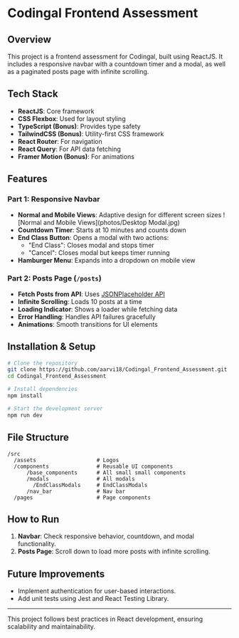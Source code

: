 # Codingal Frontend Assessment

## Overview
This project is a frontend assessment for Codingal, built using ReactJS. It includes a responsive navbar with a countdown timer and a modal, as well as a paginated posts page with infinite scrolling.

## Tech Stack
- **ReactJS**: Core framework
- **CSS Flexbox**: Used for layout styling
- **TypeScript (Bonus)**: Provides type safety
- **TailwindCSS (Bonus)**: Utility-first CSS framework
- **React Router**: For navigation
- **React Query**: For API data fetching
- **Framer Motion (Bonus)**: For animations

## Features

### Part 1: Responsive Navbar
- **Normal and Mobile Views**: Adaptive design for different screen sizes
![Normal and Mobile Views](photos/Desktop Modal.jpg)
- **Countdown Timer**: Starts at 10 minutes and counts down
- **End Class Button**: Opens a modal with two actions:
  - "End Class": Closes modal and stops timer
  - "Cancel": Closes modal but keeps timer running
- **Hamburger Menu**: Expands into a dropdown on mobile view

### Part 2: Posts Page (`/posts`)
- **Fetch Posts from API**: Uses [JSONPlaceholder API](https://jsonplaceholder.typicode.com/posts)
- **Infinite Scrolling**: Loads 10 posts at a time
- **Loading Indicator**: Shows a loader while fetching data
- **Error Handling**: Handles API failures gracefully
- **Animations**: Smooth transitions for UI elements

## Installation & Setup
```sh
# Clone the repository
git clone https://github.com/aarvi18/Codingal_Frontend_Assessment.git
cd Codingal_Frontend_Assessment

# Install dependencies
npm install

# Start the development server
npm run dev
```

## File Structure
```
/src
  /assets                   # Logos
  /components               # Reusable UI components
      /base_components      # All small small components
      /modals               # All modals
        /EndClassModals     # EndClassModals
      /nav_bar              # Nav bar
  /pages                    # Page components
```

## How to Run
1. **Navbar**: Check responsive behavior, countdown, and modal functionality.
2. **Posts Page**: Scroll down to load more posts with infinite scrolling.

## Future Improvements
- Implement authentication for user-based interactions.
- Add unit tests using Jest and React Testing Library.

---
This project follows best practices in React development, ensuring scalability and maintainability.